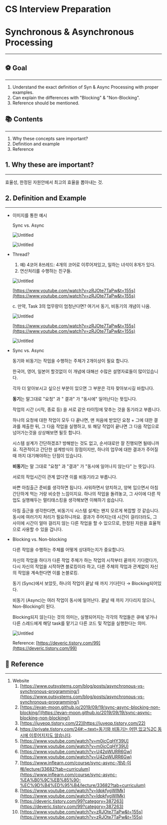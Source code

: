 # CS Interview Preparation

# Synchronous & Asynchronous Processing

---

## ⚽️ Goal

---

1.  Understand the exact definition of Syn & Async Processing with proper examples.
2. Can explain the differences with "Blocking" & "Non-Blocking".
3. Reference should be mentioned.

## 📚 Contents

---

1. Why these concepts sare important?
2. Definition and example
3. Reference

## 1. Why these are important?

---

효율성, 한정된 자원안에서 최고의 효율을 뽑아내는 것.

## 2. Definition and Example

---

- 이미지를 통한 예시

    Sync vs. Async

    ![Untitled](CS%20Interview%20Preparation%2051175a268e744a6dab12bbc6e257055b/Untitled.png)

    ![Untitled](CS%20Interview%20Preparation%2051175a268e744a6dab12bbc6e257055b/Untitled%201.png)

- Thread?
    1. 예) 4코어 8쓰레드: 4개의 코어로 이루어져있고, 일하는 녀석이 8개가 있다.
    2. 연산처리를 수행하는 친구들.

    ![Untitled](CS%20Interview%20Preparation%2051175a268e744a6dab12bbc6e257055b/Untitled%202.png)

    [https://www.youtube.com/watch?v=zRJOte7TaPw&t=155s](https://www.youtube.com/watch?v=zRJOte7TaPw&t=155s)

    c. 만약, Task 3의 업무량이 엄청난다면? 여기서 동기, 비동기의 개념이 나옴.

    ![Untitled](CS%20Interview%20Preparation%2051175a268e744a6dab12bbc6e257055b/Untitled%203.png)

    [https://www.youtube.com/watch?v=zRJOte7TaPw&t=155s](https://www.youtube.com/watch?v=zRJOte7TaPw&t=155s)

    ![Untitled](CS%20Interview%20Preparation%2051175a268e744a6dab12bbc6e257055b/Untitled%204.png)

- Sync vs. Async

    동기와 비동기는 작업을 수행하는 주체가 2개이상이 필요 합니다.

    한국어, 영어, 일본어 할것없이 이 개념에 대해선 수많은 설명자료들이 많이있습니다.

    각자 더 알아보시고 싶으신 부분이 있으면 그 부분은 각자 찾아보시길 바랍니다.

    **동기**는 말그대로 "요청" 과 " 결과" 가 "동시에" 일어난다는 뜻입니다. 

    작업의 시간 (시작, 종료 등) 을 서로 같은 타이밍에 맞추는 것을 동기라고 부릅니다.

    하나의 요청에 대한 작업이 모두 다 끝나면, 맨 처음에 받았던 요청 + 그에 대한 결과를 제출한 뒤, 그 다음 작업을 실행하고, 또 해당 작업이 끝나면 그 다음 작업으로 넘어가는것을 상상해보면 될듯 합니다. 

    시스템 설계가 간단하겠죠? 방해받는 것도 없고, 순서대로만 잘 진행되면 될테니까요. 직관적이고 간단한 설계방식이 장점이지만, 하나의 업무에 대한 결과가 주어질 때 까지 대기해야하는 단점이 있습니다.

    **비동기**는 말 그대로 "요청" 과 "결과" 가 "동시에 일어나지 않는다" 는 뜻입니다.

    서로의 작업시간이 관계 없다면 이를 비동기라고 부릅니다.

    바쁜 아침출근 준비를 생각하면 됩니다. 샤워하면서 양치하고, 양복 입으면서 아침 간단하게 먹는 거랑 비슷한 느낌이지요. 하나의 작업을 돌려놓고, 그 사이에 다른 작업도 실행해두는 멀티태스킹을 생각해보면 이해하기 쉽습니다.

    아침 출근을 생각한다면, 비동기식 시스템 설계는 왠지 모르게 복잡할 것 같습니다. 동시에 여러가지 처리가 필요하니까요. 결과가 주어지는데 시간이 걸리더라도, 그 사이에 시간이 얼마 걸리지 않는 다른 작업을 할 수 있으므로, 한정된 자원을 효율적으로 사용할 수 있을 겁니다.

- Blocking vs. Non-blocking

    다른 작업을 수행하는 주체를 어떻게 상대하는지가 중요합니다. 

    자신의 작업을 하다가 다른 작업 주체가 하는 작업의 시작부터 끝까지 기다렸다가, 다시 자신의 작업을 시작하면 블로킹이라 하고, 다른 주체의 작업과 관계없이 자신의 작업을 계속한다면 이를 논블로킹.

    동기 (Sync)에서 보았듯, 하나의 작업이 끝날 때 까지 기다린다 → Blocking되어있다.

    비동기 (Async)는 여러 작업이 동시에 일어난다. 끝날 때 까지 기다리지 않으니, Non-Blocking이 된다.

    Blocking되지 않는다는 것의 의미는, 실행되어지는 각각의 작업들은 큐에 넣거나 다른 스레드에게 해당 task를 맡기고 다른 코드 및 작업을 실행한다는 의미.

    ![Untitled](CS%20Interview%20Preparation%2051175a268e744a6dab12bbc6e257055b/Untitled%205.png)

    Reference: [https://deveric.tistory.com/99](https://deveric.tistory.com/99)

## 🔎 Reference

---

1. Website
    1. [https://www.outsystems.com/blog/posts/asynchronous-vs-synchronous-programming/](https://www.outsystems.com/blog/posts/asynchronous-vs-synchronous-programming/)
    2. [https://evan-moon.github.io/2019/09/19/sync-async-blocking-non-blocking/](https://evan-moon.github.io/2019/09/19/sync-async-blocking-non-blocking/)
    3. [https://juyeop.tistory.com/22](https://juyeop.tistory.com/22)
    4. [https://private.tistory.com/24#:~:text=동기와 비동기는 어떤,있고%2C 동시에 이루어지지도 않습니다](https://private.tistory.com/24#:~:text=%EB%8F%99%EA%B8%B0%EC%99%80%20%EB%B9%84%EB%8F%99%EA%B8%B0%EB%8A%94%20%EC%96%B4%EB%96%A4,%EC%9E%88%EA%B3%A0%2C%20%EB%8F%99%EC%8B%9C%EC%97%90%20%EC%9D%B4%EB%A3%A8%EC%96%B4%EC%A7%80%EC%A7%80%EB%8F%84%20%EC%95%8A%EC%8A%B5%EB%8B%88%EB%8B%A4).
    5. [https://www.youtube.com/watch?v=m0icCqHY39U](https://www.youtube.com/watch?v=m0icCqHY39U)
    6. [https://www.youtube.com/watch?v=U42qWURR6Gw](https://www.youtube.com/watch?v=U42qWURR6Gw)
    7. [https://www.inflearn.com/course/sync-async-개념-이해/lecture/33682?tab=curriculum](https://www.inflearn.com/course/sync-async-%EA%B0%9C%EB%85%90-%EC%9D%B4%ED%95%B4/lecture/33682?tab=curriculum)
    8. [https://www.youtube.com/watch?v=IdpkfygWIMk](https://www.youtube.com/watch?v=IdpkfygWIMk)
    9. [https://deveric.tistory.com/99?category=387263](https://deveric.tistory.com/99?category=387263)
    10. [https://www.youtube.com/watch?v=zRJOte7TaPw&t=155s](https://www.youtube.com/watch?v=zRJOte7TaPw&t=155s)